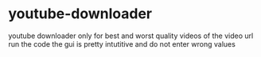 # youtube-downloader
youtube downloader
only for best and worst quality videos of the video url
run the code
the gui is pretty intutitive and do not enter wrong values
